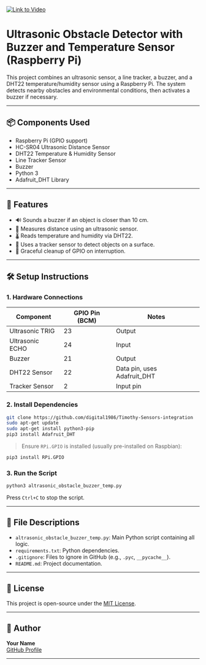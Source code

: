  [![Link to Video](https://arduinointro.com/images/piezo/piezo_ultrasonic/piezo-ultrasonic-cover-900.jpg)](https://www.youtube.com/shorts/MIEfrskdpz0)



# Ultrasonic Obstacle Detector with Buzzer and Temperature Sensor (Raspberry Pi)

This project combines an ultrasonic sensor, a line tracker, a buzzer, and a DHT22 temperature/humidity sensor using a Raspberry Pi. The system detects nearby obstacles and environmental conditions, then activates a buzzer if necessary.

---

## 📦 Components Used

- Raspberry Pi (GPIO support)
- HC-SR04 Ultrasonic Distance Sensor
- DHT22 Temperature & Humidity Sensor
- Line Tracker Sensor
- Buzzer
- Python 3
- Adafruit_DHT Library

---

## 🚀 Features

- 🔊 Sounds a buzzer if an object is closer than 10 cm.
- 📏 Measures distance using an ultrasonic sensor.
- 🌡️ Reads temperature and humidity via DHT22.
- 🧲 Uses a tracker sensor to detect objects on a surface.
- 🧼 Graceful cleanup of GPIO on interruption.

---

## 🛠️ Setup Instructions

### 1. Hardware Connections

| Component        | GPIO Pin (BCM) | Notes                          |
|------------------|----------------|--------------------------------|
| Ultrasonic TRIG  | 23             | Output                         |
| Ultrasonic ECHO  | 24             | Input                          |
| Buzzer           | 21             | Output                         |
| DHT22 Sensor     | 22             | Data pin, uses Adafruit_DHT    |
| Tracker Sensor   | 2              | Input pin                      |

### 2. Install Dependencies

```bash
git clone https://github.com/digital1986/Timothy-Sensors-integration
sudo apt-get update
sudo apt-get install python3-pip
pip3 install Adafruit_DHT
```

> Ensure `RPi.GPIO` is installed (usually pre-installed on Raspbian):
```bash
pip3 install RPi.GPIO
```

### 3. Run the Script

```bash
python3 altrasonic_obstacle_buzzer_temp.py
```

Press `Ctrl+C` to stop the script.

---

## 📁 File Descriptions

- `altrasonic_obstacle_buzzer_temp.py`: Main Python script containing all logic.
- `requirements.txt`: Python dependencies.
- `.gitignore`: Files to ignore in GitHub (e.g., `.pyc`, `__pycache__`).
- `README.md`: Project documentation.

---

## 📄 License

This project is open-source under the [MIT License](https://opensource.org/licenses/MIT).

---

## 👤 Author

**Your Name**  
[GitHub Profile]()

---
